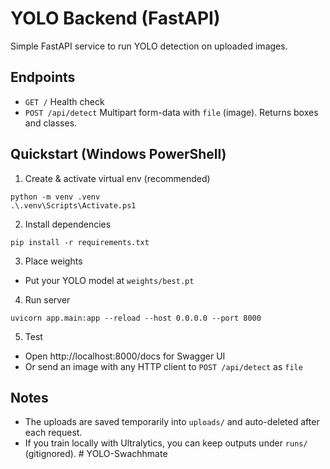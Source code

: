 # YOLO Backend (FastAPI)

Simple FastAPI service to run YOLO detection on uploaded images.

## Endpoints
- `GET /` Health check
- `POST /api/detect` Multipart form-data with `file` (image). Returns boxes and classes.

## Quickstart (Windows PowerShell)

1. Create & activate virtual env (recommended)
```
python -m venv .venv
.\.venv\Scripts\Activate.ps1
```

2. Install dependencies
```
pip install -r requirements.txt
```

3. Place weights
- Put your YOLO model at `weights/best.pt`

4. Run server
```
uvicorn app.main:app --reload --host 0.0.0.0 --port 8000
```

5. Test
- Open http://localhost:8000/docs for Swagger UI
- Or send an image with any HTTP client to `POST /api/detect` as `file`

## Notes
- The uploads are saved temporarily into `uploads/` and auto-deleted after each request.
- If you train locally with Ultralytics, you can keep outputs under `runs/` (gitignored).
#   Y O L O - S w a c h h m a t e  
 